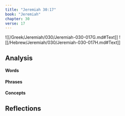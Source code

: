 ```yaml
---
title: "Jeremiah 30:17"
book: "Jeremiah"
chapter: 30
verse: 17
---
```

![[/Greek/Jeremiah/030/Jeremiah-030-017G.md#Text]]
![[/Hebrew/Jeremiah/030/Jeremiah-030-017H.md#Text]]

## Analysis

#### Words

#### Phrases

#### Concepts

## Reflections
